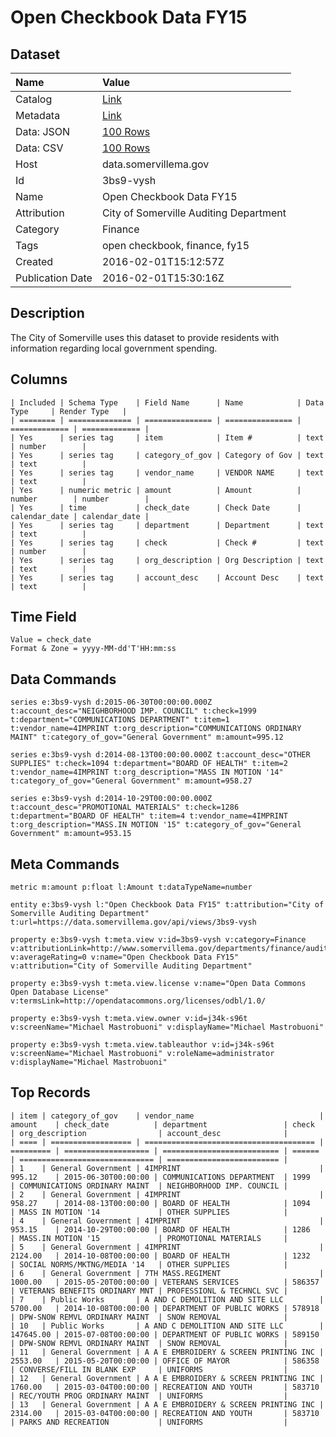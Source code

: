 # Open Checkbook Data FY15

## Dataset

| Name | Value |
| :--- | :---- |
| Catalog | [Link](https://catalog.data.gov/dataset/open-checkbook-data-fy15) |
| Metadata | [Link](https://data.somervillema.gov/api/views/3bs9-vysh) |
| Data: JSON | [100 Rows](https://data.somervillema.gov/api/views/3bs9-vysh/rows.json?max_rows=100) |
| Data: CSV | [100 Rows](https://data.somervillema.gov/api/views/3bs9-vysh/rows.csv?max_rows=100) |
| Host | data.somervillema.gov |
| Id | 3bs9-vysh |
| Name | Open Checkbook Data FY15 |
| Attribution | City of Somerville Auditing Department |
| Category | Finance |
| Tags | open checkbook, finance, fy15 |
| Created | 2016-02-01T15:12:57Z |
| Publication Date | 2016-02-01T15:30:16Z |

## Description

The City of Somerville uses this dataset to provide residents with information regarding local government spending.

## Columns

```ls
| Included | Schema Type    | Field Name      | Name            | Data Type     | Render Type   |
| ======== | ============== | =============== | =============== | ============= | ============= |
| Yes      | series tag     | item            | Item #          | text          | number        |
| Yes      | series tag     | category_of_gov | Category of Gov | text          | text          |
| Yes      | series tag     | vendor_name     | VENDOR NAME     | text          | text          |
| Yes      | numeric metric | amount          | Amount          | number        | number        |
| Yes      | time           | check_date      | Check Date      | calendar_date | calendar_date |
| Yes      | series tag     | department      | Department      | text          | text          |
| Yes      | series tag     | check           | Check #         | text          | number        |
| Yes      | series tag     | org_description | Org Description | text          | text          |
| Yes      | series tag     | account_desc    | Account Desc    | text          | text          |
```

## Time Field

```ls
Value = check_date
Format & Zone = yyyy-MM-dd'T'HH:mm:ss
```

## Data Commands

```ls
series e:3bs9-vysh d:2015-06-30T00:00:00.000Z t:account_desc="NEIGHBORHOOD IMP. COUNCIL" t:check=1999 t:department="COMMUNICATIONS DEPARTMENT" t:item=1 t:vendor_name=4IMPRINT t:org_description="COMMUNICATIONS ORDINARY MAINT" t:category_of_gov="General Government" m:amount=995.12

series e:3bs9-vysh d:2014-08-13T00:00:00.000Z t:account_desc="OTHER SUPPLIES" t:check=1094 t:department="BOARD OF HEALTH" t:item=2 t:vendor_name=4IMPRINT t:org_description="MASS IN MOTION '14" t:category_of_gov="General Government" m:amount=958.27

series e:3bs9-vysh d:2014-10-29T00:00:00.000Z t:account_desc="PROMOTIONAL MATERIALS" t:check=1286 t:department="BOARD OF HEALTH" t:item=4 t:vendor_name=4IMPRINT t:org_description="MASS.IN MOTION '15" t:category_of_gov="General Government" m:amount=953.15
```

## Meta Commands

```ls
metric m:amount p:float l:Amount t:dataTypeName=number

entity e:3bs9-vysh l:"Open Checkbook Data FY15" t:attribution="City of Somerville Auditing Department" t:url=https://data.somervillema.gov/api/views/3bs9-vysh

property e:3bs9-vysh t:meta.view v:id=3bs9-vysh v:category=Finance v:attributionLink=http://www.somervillema.gov/departments/finance/auditing v:averageRating=0 v:name="Open Checkbook Data FY15" v:attribution="City of Somerville Auditing Department"

property e:3bs9-vysh t:meta.view.license v:name="Open Data Commons Open Database License" v:termsLink=http://opendatacommons.org/licenses/odbl/1.0/

property e:3bs9-vysh t:meta.view.owner v:id=j34k-s96t v:screenName="Michael Mastrobuoni" v:displayName="Michael Mastrobuoni"

property e:3bs9-vysh t:meta.view.tableauthor v:id=j34k-s96t v:screenName="Michael Mastrobuoni" v:roleName=administrator v:displayName="Michael Mastrobuoni"
```

## Top Records

```ls
| item | category_of_gov    | vendor_name                            | amount    | check_date          | department                 | check  | org_description                | account_desc              | 
| ==== | ================== | ====================================== | ========= | =================== | ========================== | ====== | ============================== | ========================= | 
| 1    | General Government | 4IMPRINT                               | 995.12    | 2015-06-30T00:00:00 | COMMUNICATIONS DEPARTMENT  | 1999   | COMMUNICATIONS ORDINARY MAINT  | NEIGHBORHOOD IMP. COUNCIL | 
| 2    | General Government | 4IMPRINT                               | 958.27    | 2014-08-13T00:00:00 | BOARD OF HEALTH            | 1094   | MASS IN MOTION '14             | OTHER SUPPLIES            | 
| 4    | General Government | 4IMPRINT                               | 953.15    | 2014-10-29T00:00:00 | BOARD OF HEALTH            | 1286   | MASS.IN MOTION '15             | PROMOTIONAL MATERIALS     | 
| 5    | General Government | 4IMPRINT                               | 2124.00   | 2014-10-08T00:00:00 | BOARD OF HEALTH            | 1232   | SOCIAL NORMS/MKTNG/MEDIA '14   | OTHER SUPPLIES            | 
| 6    | General Government | 7TH MASS.REGIMENT                      | 1000.00   | 2015-05-20T00:00:00 | VETERANS SERVICES          | 586357 | VETERANS BENEFITS ORDINARY MNT | PROFESSIONL & TECHNCL SVC | 
| 7    | Public Works       | A AND C DEMOLITION AND SITE LLC        | 5700.00   | 2014-10-08T00:00:00 | DEPARTMENT OF PUBLIC WORKS | 578918 | DPW-SNOW REMVL ORDINARY MAINT  | SNOW REMOVAL              | 
| 10   | Public Works       | A AND C DEMOLITION AND SITE LLC        | 147645.00 | 2015-07-08T00:00:00 | DEPARTMENT OF PUBLIC WORKS | 589150 | DPW-SNOW REMVL ORDINARY MAINT  | SNOW REMOVAL              | 
| 11   | General Government | A A E EMBROIDERY & SCREEN PRINTING INC | 2553.00   | 2015-05-20T00:00:00 | OFFICE OF MAYOR            | 586358 | CONVERSE/FILL IN BLANK EXP     | UNIFORMS                  | 
| 12   | General Government | A A E EMBROIDERY & SCREEN PRINTING INC | 1760.00   | 2015-03-04T00:00:00 | RECREATION AND YOUTH       | 583710 | REC/YOUTH PROG ORDINARY MAINT  | UNIFORMS                  | 
| 13   | General Government | A A E EMBROIDERY & SCREEN PRINTING INC | 2314.00   | 2015-03-04T00:00:00 | RECREATION AND YOUTH       | 583710 | PARKS AND RECREATION           | UNIFORMS                  | 
```